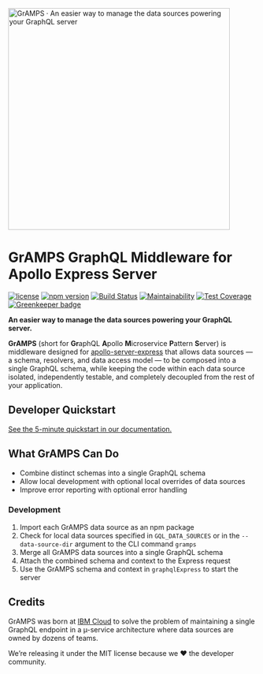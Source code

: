 <img src="https://gramps-graphql.github.io/gramps-express/assets/img/gramps-banner.png" alt="GrAMPS · An easier way to manage the data sources powering your GraphQL server" width="450">

# GrAMPS GraphQL Middleware for Apollo Express Server
[![license](http://img.shields.io/badge/license-MIT-blue.svg)](https://github.com/gramps-graphql/gramps-express/blob/master/LICENSE) [![npm version](https://img.shields.io/npm/v/@gramps/gramps-express.svg?style=flat)](https://www.npmjs.com/package/@gramps/gramps-express) [![Build Status](https://travis-ci.org/gramps-graphql/gramps-express.svg?branch=master)](https://travis-ci.org/gramps-graphql/gramps-express) [![Maintainability](https://api.codeclimate.com/v1/badges/ac264833fac1fbd1afe0/maintainability)](https://codeclimate.com/github/gramps-graphql/gramps-express/maintainability) [![Test Coverage](https://api.codeclimate.com/v1/badges/ac264833fac1fbd1afe0/test_coverage)](https://codeclimate.com/github/gramps-graphql/gramps-express/test_coverage) [![Greenkeeper badge](https://badges.greenkeeper.io/gramps-graphql/gramps-express.svg)](https://greenkeeper.io/)

**An easier way to manage the data sources powering your GraphQL server.**

**GrAMPS** (short for **Gr**aphQL **A**pollo **M**icroservice **P**attern **S**erver) is middleware designed for [apollo-server-express](https://git.io/vd1wc)
that allows data sources — a schema, resolvers, and data access model — to be 
composed into a single GraphQL schema, while keeping the code within each data 
source isolated, independently testable, and completely decoupled from the rest 
of your application.

## Developer Quickstart

[See the 5-minute quickstart in our documentation.](https://gramps-graphql.github.io/gramps-express/overview/quickstart/)

## What GrAMPS Can Do

 -  Combine distinct schemas into a single GraphQL schema
 -  Allow local development with optional local overrides of data sources
 -  Improve error reporting with optional error handling

### Development
1.  Import each GrAMPS data source as an npm package
2.  Check for local data sources specified in `GQL_DATA_SOURCES` or in the 
    `--data-source-dir` argument to the CLI command `gramps`
3.  Merge all GrAMPS data sources into a single GraphQL schema
4.  Attach the combined schema and context to the Express request
5.  Use the GrAMPS schema and context in `graphqlExpress` to start the server

## Credits

GrAMPS was born at [IBM Cloud](https://www.ibm.com/cloud-computing/) to solve the problem of maintaining a single GraphQL endpoint in a µ-service architecture where data sources are owned by dozens of teams.

We’re releasing it under the MIT license because we ❤️ the developer community.
